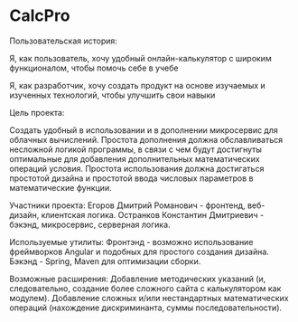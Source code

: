 # CalcPro

 Пользовательская история:
 
  Я, как пользователь, хочу удобный онлайн-калькулятор с широким функционалом, чтобы помочь себе в учебе
  
  Я, как разработчик, хочу создать продукт на основе изучаемых и изученных технологий, чтобы улучшить свои навыки
  
  
 Цель проекта:
 
  Создать удобный в использовании и в дополнении микросервис для облачных вычислений. 
  Простота дополнения должна обславливаться несложной логикой программы, в связи с чем будут достигнуты оптимальные для добавления дополнительных математических операций условия.
  Простота использования должна достигаться простотой дизайна и простотой ввода числовых параметров в математические функции.
 
 Участники проекта:
  Егоров Дмитрий Романович - фронтенд, веб-дизайн, клиентская логика.
  Остранков Константин Дмитриевич - бэкэнд, микросервис, серверная логика.
  
 Используемые утилиты:
  Фронтэнд - возможно использование фреймворков Angular и подобных для простого создания дизайна.
  Бэкэнд - Spring, Maven для оптимизации сборки.
  
 Возможные расширения:
  Добавление методических указаний (и, следовательно, создание более сложного сайта с калькулятором как модулем).
  Добавление сложных и/или нестандартных математических операций (нахождение дискриминанта, суммы последовательности).
 
